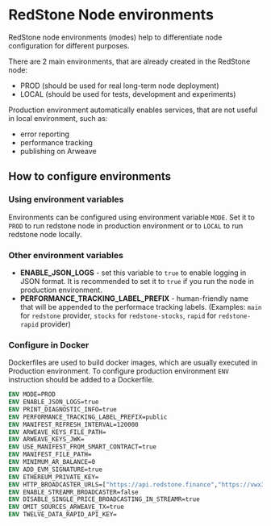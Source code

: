 # RedStone Node environments

RedStone node environments (modes) help to differentiate node configuration for different purposes.

There are 2 main environments, that are already created in the RedStone node:
- PROD (should be used for real long-term node deployment)
- LOCAL (should be used for tests, development and experiments)

Production environment automatically enables services, that are not useful in local environment, such as:
- error reporting
- performance tracking
- publishing on Arweave

## How to configure environments

### Using environment variables
Environments can be configured using environment variable `MODE`. Set it to `PROD` to run redstone node in production environment or to `LOCAL` to run redstone node locally.

### Other environment variables
- **ENABLE_JSON_LOGS** - set this variable to `true` to enable logging in JSON format. It is recommended to set it to `true` if you run the node in production environment.
- **PERFORMANCE_TRACKING_LABEL_PREFIX** - human-friendly name that will be appended to the performace tracking labels. (Examples: `main` for `redstone` provider, `stocks` for `redstone-stocks`, `rapid` for `redstone-rapid` provider)

### Configure in Docker
Dockerfiles are used to build docker images, which are usually executed in Production environment. To configure production environment `ENV` instruction should be added to a Dockerfile.
```dockerfile
ENV MODE=PROD
ENV ENABLE_JSON_LOGS=true
ENV PRINT_DIAGNOSTIC_INFO=true
ENV PERFORMANCE_TRACKING_LABEL_PREFIX=public
ENV MANIFEST_REFRESH_INTERVAL=120000
ENV ARWEAVE_KEYS_FILE_PATH=
ENV ARWEAVE_KEYS_JWK=
ENV USE_MANIFEST_FROM_SMART_CONTRACT=true
ENV MANIFEST_FILE_PATH=
ENV MINIMUM_AR_BALANCE=0
ENV ADD_EVM_SIGNATURE=true
ENV ETHEREUM_PRIVATE_KEY=
ENV HTTP_BROADCASTER_URLS=["https://api.redstone.finance","https://vwx3eni8c7.eu-west-1.awsapprunner.com","https://container-service-1.dv9sai71f4rsq.eu-central-1.cs.amazonlightsail.com"]
ENV ENABLE_STREAMR_BROADCASTER=false
ENV DISABLE_SINGLE_PRICE_BROADCASTING_IN_STREAMR=true
ENV OMIT_SOURCES_ARWEAVE_TX=true
ENV TWELVE_DATA_RAPID_API_KEY=
```
